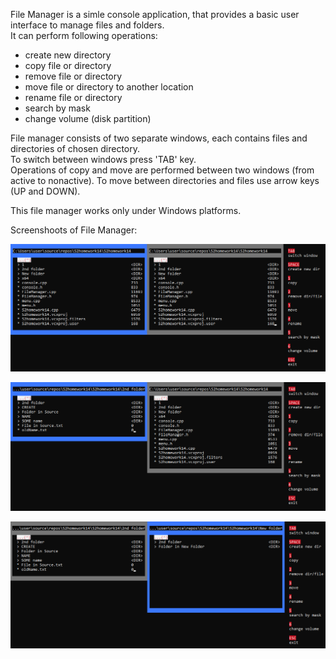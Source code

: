 File Manager is a simle console application, that provides a basic user interface to manage files and folders.  
It can perform following operations:
- create new directory  
- copy file or directory  
- remove file or directory  
- move file or directory to another location  
- rename file or directory  
- search by mask  
- change volume (disk partition)  

File manager consists of two separate windows, each contains files and directories of chosen directory.  
To switch between windows press 'TAB' key.  
Operations of copy and move are performed between two windows (from active to nonactive).
To move between directories and files use arrow keys (UP and DOWN).  

This file manager works only under Windows platforms.  

Screenshoots of File Manager:  

![alt text](Images/01.png "photo_01")  

![alt text](Images/02.png "photo_02")  

![alt text](Images/03.png "photo_03")